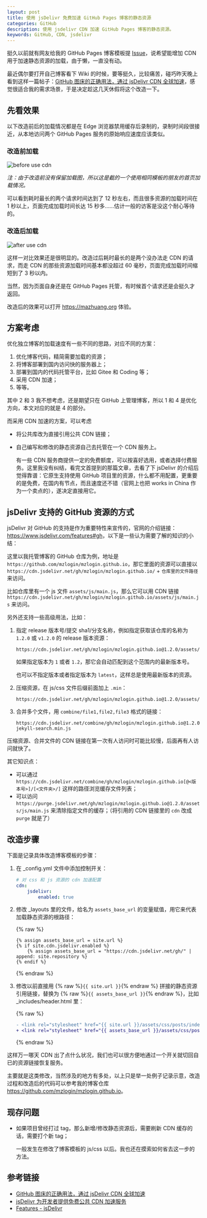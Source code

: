 ```yaml
---
layout: post
title: 使用 jsDelivr 免费加速 GitHub Pages 博客的静态资源
categories: GitHub
description: 使用 jsdelivr CDN 加速 GitHub Pages 博客的静态资源。
keywords: GitHub, CDN, jsdelivr
---
```


挺久以前就有网友给我的 GitHub Pages 博客模板提 [Issue](https://github.com/mzlogin/mzlogin.github.io/issues/65)，说希望能增加 CDN 用于加速静态资源的加载，由于懒，一直没有动。

最近偶尔要打开自己博客看下 Wiki 的时候，要等挺久，比较痛苦，碰巧昨天晚上看到这样一篇帖子：[GitHub 图床的正确用法，通过 jsDelivr CDN 全球加速](https://hacpai.com/article/1583894928771)，感觉很适合我的需求场景，于是决定趁这几天休假将这个改造一下。

## 先看效果

以下改造前后的加载情况都是在 Edge 浏览器禁用缓存后录制的，录制时间段很接近，从本地访问两个 GitHub Pages 服务的原始响应速度应该类似。

### 改造前加载

![before use cdn](/images/posts/github/cdn-before.png)

*注：由于改造前没有保留加载图，所以这是截的一个使用相同模板的朋友的首页加载情况。*

可以看到耗时最长的两个请求时间达到了 12 秒左右，而且很多资源的加载时间在 1 秒以上，页面完成加载时间长达 15 秒多……估计一般的访客是没这个耐心等待的。

### 改造后加载

![after use cdn](/images/posts/github/cdn-after.png)

这样一对比效果还是很明显的。改造过后耗时最长的是两个没办法走 CDN 的请求，而走 CDN 的那些资源加载时间基本都没超过 60 毫秒，页面完成加载时间缩短到了 3 秒以内。

当然，因为页面自身还是在 GitHub Pages 托管，有时候首个请求还是会挺久才返回。

改造后的效果可以打开 <https://mazhuang.org> 体验。

## 方案考虑

优化独立博客的加载速度有一些不同的思路，对应不同的方案：

1. 优化博客代码，精简需要加载的资源；
2. 将博客部署到国内访问快的服务器上；
3. 部署到国内的代码托管平台，比如 Gitee 和 Coding 等；
4. 采用 CDN 加速；
5. 等等。

其中 2 和 3 我不想考虑，还是期望只在 GitHub 上管理博客，所以 1 和 4 是优化方向，本文对应的就是 4 的部分。

而采用 CDN 加速的方案，可以考虑

- 将公共库改为直接引用公共 CDN 链接；
- 自己编写和修改的静态资源自己去托管在一个 CDN 服务上。

    有一些 CDN 服务商提供一定的免费额度，可以按喜好选用，或者选择付费服务。这里我没有纠结，看完文首提到的那篇文章，去看了下 jsDelivr 的介绍后觉得靠谱：它原生支持使用 GitHub 项目里的资源，什么都不用配置，更重要的是免费，在国内有节点，而且速度还不错（官网上也把 works in China 作为一个卖点的），遂决定直接用它。

## jsDelivr 支持的 GitHub 资源的方式

jsDelivr 对 GitHub 的支持是作为重要特性来宣传的，官网的介绍链接：<https://www.jsdelivr.com/features#gh>，以下是一些认为需要了解的知识的小结：

这里以我托管博客的 GitHub 仓库为例，地址是 `https://github.com/mzlogin/mzlogin.github.io`，那它里面的资源可以直接以 `https://cdn.jsdelivr.net/gh/mzlogin/mzlogin.github.io/` + `仓库里的文件路径` 来访问。

比如仓库里有一个 js 文件 `assets/js/main.js`，那么它可以用 CDN 链接 `https://cdn.jsdelivr.net/gh/mzlogin/mzlogin.github.io/assets/js/main.js` 来访问。

另外还支持一些高级用法，比如：

1. 指定 release 版本号/提交 sha1/分支名称，例如指定获取该仓库的名称为 `1.2.0` 或 `v1.2.0` 的 release 版本资源：

    ```
    https://cdn.jsdelivr.net/gh/mzlogin/mzlogin.github.io@1.2.0/assets/js/main.js
    ```

    如果指定版本为 `1` 或者 `1.2`，那它会自动匹配到这个范围内的最新版本号。

    也可以不指定版本或者指定版本为 `latest`，这样总是使用最新版本的资源。

2. 压缩资源，在 js/css 文件后缀前面加上 `.min`：

    ```
    https://cdn.jsdelivr.net/gh/mzlogin/mzlogin.github.io@1.2.0/assets/js/main.min.js
    ```

3. 合并多个文件，用 `combine/file1,file2,file3` 格式的链接：

    ```
    https://cdn.jsdelivr.net/combine/gh/mzlogin/mzlogin.github.io@1.2.0/assets/js/main.min.js,gh/mzlogin/mzlogin.github.io@1.2.0/assets/js/simple-jekyll-search.min.js
    ```

压缩资源、合并文件的 CDN 链接在第一次有人访问时可能比较慢，后面再有人访问就快了。

其它知识点：

- 可以通过 `https://cdn.jsdelivr.net/combine/gh/mzlogin/mzlogin.github.io[@<版本号>]/[<文件夹>/]` 这样的路径浏览缓存文件列表；
- 可以访问 `https://purge.jsdelivr.net/gh/mzlogin/mzlogin.github.io@1.2.0/assets/js/main.js` 来清除指定文件的缓存；（将引用的 CDN 链接里的 `cdn` 改成 `purge` 就是了）

## 改造步骤

下面是记录具体改造博客模板的步骤：

1. 在 _config.yml 文件中添加控制开关：

    ```yaml
    # 对 css 和 js 资源的 cdn 加速配置
    cdn:
        jsdelivr:
            enabled: true
    ```

2. 修改 _layouts 里的文件，给名为 `assets_base_url` 的变量赋值，用它来代表加载静态资源的根路径：

    {% raw %}
    ```liquid
    {% assign assets_base_url = site.url %}
    {% if site.cdn.jsdelivr.enabled %}
        {% assign assets_base_url = "https://cdn.jsdelivr.net/gh/" | append: site.repository %}
    {% endif %}
    ```
    {% endraw %}

3. 修改以前直接用 {% raw %}`{{ site.url }}`{% endraw %} 拼接的静态资源引用链接，替换为 {% raw %}`{{ assets_base_url }}`{% endraw %}，比如 _includes/header.html 里：

    {% raw %}
    ```diff
    - <link rel="stylesheet" href="{{ site.url }}/assets/css/posts/index.css">
    + <link rel="stylesheet" href="{{ assets_base_url }}/assets/css/posts/index.css">
    ```
    {% endraw %}

这样万一哪天 CDN 出了点什么状况，我们也可以很方便地通过一个开关就切回自已的资源链接恢复服务。

主要就是这类修改，当然涉及的地方有多处，以上只是举一处例子记录示意，改造过程和改造后的代码可以参考我的博客仓库 <https://github.com/mzlogin/mzlogin.github.io>。

## 现存问题

- 如果项目曾经打过 tag，那么新增/修改静态资源后，需要刷新 CDN 缓存的话，需要打个新 tag；

    一般发生在修改了博客模板的 js/css 以后。我也还在摸索如何省去这一步的方法。

## 参考链接

- [GitHub 图床的正确用法，通过 jsDelivr CDN 全球加速](https://hacpai.com/article/1583894928771)
- [jsDelivr 为开发者提供免费公共 CDN 加速服务](https://blog.csdn.net/larpland/article/details/101349605)
- [Features - jsDelivr](https://www.jsdelivr.com/features)

